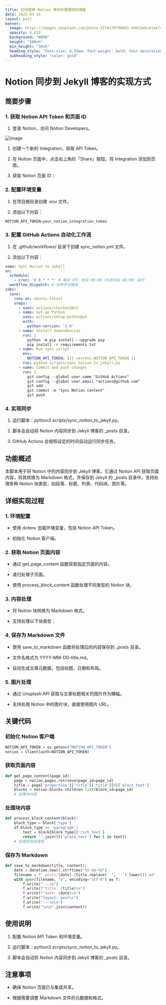 ```yaml
---
title: 如何使用 Notion 来同步管理你的博客
date: 2025-03-15
layout: post
banner:
  image: https://images.unsplash.com/photo-1574170790681-9d815ebce1a4?crop=entropy&cs=tinysrgb&fit=max&fm=jpg&ixid=M3w2OTIwMzJ8MHwxfHJhbmRvbXx8fHx8fHx8fDE3NDIwNTU2OTZ8&ixlib=rb-4.0.3&q=80&w=1080
  opacity: 0.618
  background: "#000"
  height: "100vh"
  min_height: "38vh"
  heading_style: "font-size: 4.25em; font-weight: bold; text-decoration: underline"
  subheading_style: "color: gold"
---
```


# Notion 同步到 Jekyll 博客的实现方式

## 简要步骤

### 1. 获取 Notion API Token 和页面 ID

1. 登录 Notion，访问 Notion Developers。

![image](https://prod-files-secure.s3.us-west-2.amazonaws.com/a7a0cc5a-89b9-4cda-8686-1fba0ca52f40/d19c1afe-dea5-4312-9333-786b0ba83054/image.png?X-Amz-Algorithm=AWS4-HMAC-SHA256&X-Amz-Content-Sha256=UNSIGNED-PAYLOAD&X-Amz-Credential=ASIAZI2LB466WIXEUBSG%2F20250315%2Fus-west-2%2Fs3%2Faws4_request&X-Amz-Date=20250315T162136Z&X-Amz-Expires=3600&X-Amz-Security-Token=IQoJb3JpZ2luX2VjEL3%2F%2F%2F%2F%2F%2F%2F%2F%2F%2FwEaCXVzLXdlc3QtMiJIMEYCIQDlYc4Hf2GEC%2FSjh0AdHh5vuPSBUDM7a2CQeBw6s4sZgQIhAKBGeSQOEWkrpVBb9PaoK7jYXpUVNxePIz8Ss0JiPtrqKv8DCBYQABoMNjM3NDIzMTgzODA1IgzRVvlNO5unlglsX8Yq3AOFLw9SfnHzPv4xIRjGF6Xdo7gR7ASHngih1GFjCR6cQGEzxtW9NxMy9SZzJuT%2FySIY0kS5N8X0JStc2kMZEXJpBJoegVqWzmcjAyHrwom9kDgn1uV620uyb1GAaAPCs%2FV5CV%2BQ5CqOlbGTVBgsLnFT6CcNRqd%2FoINsRLBh5ksj4QMostklN%2Fl1SIbDv9gExJwm7nhSBjVEUFCd1Cy%2F%2B8J%2F%2BZJnU8I3qDpc0zN9BDq4YRMHhDrneMu7slXQOOSh0RRvwxNu6KFs8CO4OXwdwlKDgAWRXsmqmCmPEbj29OdtoOTLlItpNiVqICCeLxlSyL2AKKUpd2Oq%2FD1iE8KvOyA9RV8oiqSB7YwoqHAGcaolu6JZ4tUA9RhWM7Qw1%2F%2Bl4BrsXCZAbTNb4Ir5%2BoSgz%2FZWEsvW%2FGhDynFwuKwM6Xa6YtoA9Qj3ypjkg%2F7ATw3tlCssGfiQolAQg5D%2B3I3FvIYatNpUHd5IG6pJAqSs%2F5nfcQitghg%2FUMQOpRY%2FWzVcF58vreQzVXM9nxSgQPVkt6P0KxvjozgnmP9CRu%2B1HMY9ICMKbNy5HpscxuwAdHPSzMsU9xP%2F5qPmH9DEcsQD1yBZWyaCr6kI8EtTACoOQ%2BIFpjxbFHtlj%2FPHFkGaOjCF79W%2BBjqkAX%2FPdVZg9e4jlqLVtEXpaBo%2BV6U1zq7f%2B6UkSe0Pf4SLJlBHjw70z72Uc3%2FtuY6QBWWoYCZjporryxFIU%2Fd0Xufi%2FTfykzZB6GvchDW%2FDaJlzQwuBesjNOBkc58EuGvneIkeQk0WC7RAlcHFInj2wDF1Dn0iTUcMgL0nxiq6ww4xXFQK%2BIg4CiF3qsZp9LXCC1ygFjeRnWfKLgV0lFcQa9WiOw6L&X-Amz-Signature=4c90465b0d6874877b7a2571ba12f0faaa9b4a9dde36300772939ef9ba36ccf0&X-Amz-SignedHeaders=host&x-id=GetObject)

1. 创建一个新的 Integration，获取 API Token。

1. 在 Notion 页面中，点击右上角的「Share」按钮，将 Integration 添加到页面。

1. 获取 Notion 页面 ID：


### 2. 配置环境变量

1. 在项目根目录创建 .env 文件。

1. 添加以下内容：

```javascript
NOTION_API_TOKEN=your_notion_integration_token
```

### 3. 配置 GitHub Actions 自动化工作流

1. 在 .github/workflows/ 目录下创建 sync_notion.yml 文件。

1. 添加以下内容：

```yaml
name: Sync Notion to Jekyll
on:
  schedule:
    - cron: '0 0 * * *' # 每天 UTC 时间 00:00（北京时间 08:00）运行
  workflow_dispatch: # 支持手动触发
jobs:
  sync:
    runs-on: ubuntu-latest
    steps:
      - uses: actions/checkout@v3
      - name: Set up Python
        uses: actions/setup-python@v4
        with:
          python-version: '3.9'
      - name: Install dependencies
        run: |
          python -m pip install --upgrade pip
          pip install -r requirements.txt
      - name: Run sync script
        env:
          NOTION_API_TOKEN: ${{ secrets.NOTION_API_TOKEN }}
        run: python scripts/sync_notion_to_jekyll.py
      - name: Commit and push changes
        run: |
          git config --global user.name "GitHub Actions"
          git config --global user.email "actions@github.com"
          git add .
          git commit -m "Sync Notion content"
          git push
```

### 4. 实现同步

1. 运行脚本：python3 scripts/sync_notion_to_jekyll.py。

1. 脚本会自动将 Notion 内容同步到 Jekyll 博客的 _posts 目录。

1. GitHub Actions 会按照设定的时间自动运行同步任务。

## 功能概述

本脚本用于将 Notion 中的内容同步到 Jekyll 博客。它通过 Notion API 获取页面内容，将其转换为 Markdown 格式，并保存到 Jekyll 的 _posts 目录中。支持处理多种 Notion 块类型，如段落、标题、列表、代码块、图片等。

## 详细实现过程

### 1. 环境配置

- 使用 dotenv 加载环境变量，包括 Notion API Token。

- 初始化 Notion 客户端。

### 2. 获取 Notion 页面内容

- 通过 get_page_content 函数获取指定页面的内容。

- 递归处理子页面。

- 使用 process_block_content 函数处理不同类型的 Notion 块。

### 3. 内容处理

- 将 Notion 块转换为 Markdown 格式。

- 支持处理以下块类型：


### 4. 保存为 Markdown 文件

- 使用 save_to_markdown 函数将处理后的内容保存到 _posts 目录。

- 文件名格式为 YYYY-MM-DD-title.md。

- 自动生成文章元数据，包括标题、日期和布局。

### 5. 图片处理

- 通过 Unsplash API 获取与文章标题相关的图片作为横幅。

- 支持处理 Notion 中的图片块，直接使用图片 URL。

## 关键代码

### 初始化 Notion 客户端

```python
NOTION_API_TOKEN = os.getenv("NOTION_API_TOKEN")
notion = Client(auth=NOTION_API_TOKEN)
```

### 获取页面内容

```python
def get_page_content(page_id):
    page = notion.pages.retrieve(page_id=page_id)
    title = page['properties']['title']['title'][0]['plain_text']
    blocks = notion.blocks.children.list(block_id=page_id)
    # 处理块内容
```

### 处理块内容

```python
def process_block_content(block):
    block_type = block['type']
    if block_type == 'paragraph':
        text = block[block_type]['rich_text']
        return ''.join([t['plain_text'] for t in text])
    # 处理其他块类型
```

### 保存为 Markdown

```python
def save_to_markdown(title, content):
    date = datetime.now().strftime("%Y-%m-%d")
    filename = f"_posts/{date}-{title.replace(' ', '-').lower()}.md"
    with open(filename, "w", encoding="utf-8") as f:
        f.write("---\n")
        f.write(f"title: {title}\n")
        f.write(f"date: {date}\n")
        f.write("layout: post\n")
        f.write("---\n\n")
        f.write("\n\n".join(content))
```

## 使用说明

1. 配置 Notion API Token 和环境变量。

1. 运行脚本：python3 scripts/sync_notion_to_jekyll.py。

1. 脚本会自动将 Notion 内容同步到 Jekyll 博客的 _posts 目录。

## 注意事项

- 确保 Notion 页面已与集成共享。

- 根据需要调整 Markdown 文件的元数据和格式。
